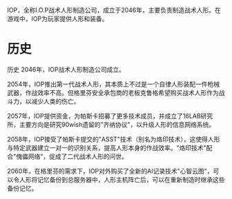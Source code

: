 IOP，全称I.O.P战术人形制造公司，成立于2046年，主要负责制造战术人形。在游戏中，IOP为玩家提供人形和装备。

# 历史
历史
2046年，IOP战术人形制造公司成立。

2054年，IOP推出第一代战术人形，其本质上不过是一个自律人形装配一件枪械武器，作战效率不高。但格里芬安全承包商的老板克鲁格希望购买战术人形作为战斗力，以减少人类的伤亡。

2057年，IOP提供资金，为帕斯卡招募了更多技术成员，并成立了16LAB研究所，主要方向是研究90wish遗留的"齐纳协议"，以升级人形的信息网络系统。

2058年，IOP接受了帕斯卡提交的"ASST"技术（别名为烙印技术），这使得人形与特定武器建立一对一的识别关系，提高人形本身的作战效率。"烙印技术"配合"傀儡网络"，促成了二代战术人形的问世。

2060年，在格里芬的需求下，IOP对外购买了全新的AI记录技术"心智云图"，可以令人形将记忆备份到总服务器中，人形主机阵亡后，可以在重新制造时继承这些备份记忆。